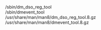 /sbin/dm\_dso\_reg\_tool  
/sbin/dmevent\_tool  
/usr/share/man/man8/dm\_dso\_reg\_tool.8.gz  
/usr/share/man/man8/dmevent\_tool.8.gz  
